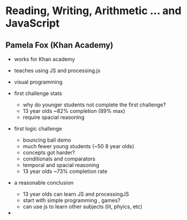 

# Reading, Writing, Arithmetic ... and JavaScript
## Pamela Fox (Khan Academy)

- works for Khan academy
- teaches using JS and processing.js
- visual programming

- first challenge stats
  - why do younger students not complete the first challenge?
  - 13 year olds ~82% completion (89% max)
  - require spacial reasoning

- first logic challenge
  - bouncing ball demo
  - much fewer young students (~50 8 year olds)
  - concepts got harder?
  - conditionals and comparators
  - temporal and spacial reasoning
  - 13 year olds ~73% completion rate

- a reasonable conclusion
  - 13 year olds can learn JS and processingJS
  - start with simple programming , games?
  - can use js to learn other subjects (lit, phyics, etc)

- 